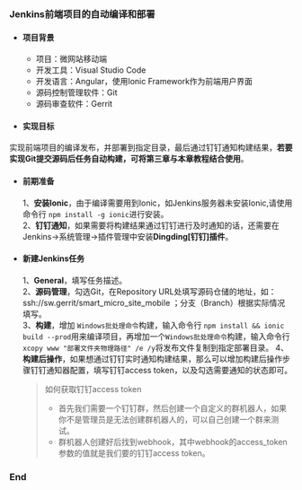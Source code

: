 ### Jenkins前端项目的自动编译和部署

+ #### 项目背景
	+ 项目：微网站移动端
	+ 开发工具：Visual Studio Code
	+ 开发语言：Angular，使用Ionic Framework作为前端用户界面
	+ 源码控制管理软件：Git
	+ 源码审查软件：Gerrit
+ #### 实现目标
实现前端项目的编译发布，并部署到指定目录，最后通过钉钉通知构建结果，**若要实现Git提交源码后任务自动构建，可将第三章与本章教程结合使用**。

+ #### 前期准备
   1、**安装Ionic**，由于编译需要用到Ionic，如Jenkins服务器未安装Ionic,请使用命令行 `npm install -g ionic`进行安装。  
   2、**钉钉通知**，如果需要将构建结果通过钉钉进行及时通知的话，还需要在Jenkins->系统管理->插件管理中安装**Dingding[钉钉]插件**。
+ #### 新建Jenkins任务
   1、**General**，填写任务描述。  
   2、**源码管理**，勾选Git，在Repository URL处填写源码仓储的地址，如：ssh://sw.gerrit/smart_micro_site_mobile ；分支（Branch）根据实际情况填写。  
   3、**构建**，增加 `Windows批处理命令`构建，输入命令行 `npm install && ionic build --prod`用来编译项目，再增加一个`Windows批处理命令`构建，输入命令行 `xcopy www "部署文件夹物理路径" /e /y`将发布文件复制到指定部署目录。
   4、**构建后操作**，如果想通过钉钉实时通知构建结果，那么可以增加构建后操作步骤钉钉通知器配置，填写钉钉access token，以及勾选需要通知的状态即可。
   >如何获取钉钉access token
   >+ 首先我们需要一个钉钉群，然后创建一个自定义的群机器人，如果你不是管理员是无法创建群机器人的，可以自己创建一个群来测试。
   >+ 群机器人创建好后找到webhook，其中webhook的access_token参数的值就是我们要的钉钉access token。

### End